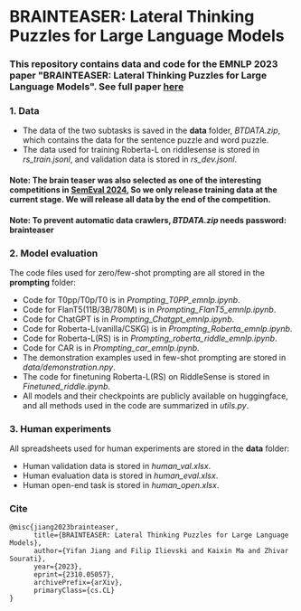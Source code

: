 # BRAINTEASER: Lateral Thinking Puzzles for Large Language Models

### This repository contains data and code for the EMNLP 2023 paper "BRAINTEASER: Lateral Thinking Puzzles for Large Language Models". See full paper [here](https://arxiv.org/abs/2310.05057)
### 1. **Data**
* The data of the two subtasks is saved in the **data** folder, *BTDATA.zip*, which contains the data for the sentence puzzle and word puzzle. 
* The data used for training Roberta-L on riddlesense is stored in *rs_train.jsonl*, and validation data is stored in *rs_dev.jsonl*.
#### **Note:** The brain teaser was also selected as one of the interesting competitions in [SemEval 2024](https://brainteasersem.github.io/), So we only release training data at the current stage. We will release all data by the end of the competition. 
#### **Note:** To prevent automatic data crawlers, *BTDATA.zip* needs password: **brainteaser**

### 2. **Model evaluation**
The code files used for zero/few-shot prompting are all stored in the **prompting** folder:  
* Code for T0pp/T0p/T0 is in *Prompting_T0PP_emnlp.ipynb*.
* Code for FlanT5(11B/3B/780M) is in *Prompting_FlanT5_emnlp.ipynb*.
* Code for ChatGPT is in *Prompting_Chatgpt_emnlp.ipynb*.
* Code for Roberta-L(vanilla/CSKG) is in *Prompting_Roberta_emnlp.ipynb*.
* Code for Roberta-L(RS) is in *Prompting_roberta_riddle_emnlp.ipynb*.
* Code for CAR is in *Prompting_car_emnlp.ipynb*.
* The demonstration examples used in few-shot prompting are stored in *data/demonstration.npy*.
* The code for finetuning Roberta-L(RS) on RiddleSense is stored in *Finetuned_riddle.ipynb*.
* All models and their checkpoints are publicly available on huggingface, and all methods used in the code are summarized in *utils.py*.
### 3. **Human experiments**
All spreadsheets used for human experiments are stored in the **data** folder:
* Human validation data is stored in *human_val.xlsx*.
* Human evaluation data is stored in *human_eval.xlsx*.
* Human open-end task is stored in *human_open.xlsx*.

### Cite
```
@misc{jiang2023brainteaser,
      title={BRAINTEASER: Lateral Thinking Puzzles for Large Language Models}, 
      author={Yifan Jiang and Filip Ilievski and Kaixin Ma and Zhivar Sourati},
      year={2023},
      eprint={2310.05057},
      archivePrefix={arXiv},
      primaryClass={cs.CL}
}
```
